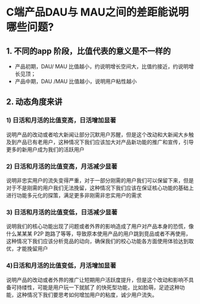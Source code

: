 # C端产品DAU与 MAU之间的差距能说明哪些问题?

## 1. 不同的app 阶段，比值代表的意义是不一样的

- 产品初期，DAU/ MAU 比值越小，约说明增长空间大，比值约接近，约说明增长见顶；
- 产品中期，DAU /MAU 比值越小，说明用户粘性越小

## 2. 动态角度来讲

### 1) 日活和月活的比值变高，日活增加显著

说明产品的改动或者哈大新闻让部分沉默用户苏醒，但是这个改动和大新闻大乡触及到产品已有老用户，这种情况下我们应该加大对产品新功能的推广和宣传，引导更多的新用户成为我们的活跃用户

### 2) 日活和月活的比值变高，月活减少显著

说明非忠实用户的流失变得严重，对于一部分刚需的用户我们可以保留下来，但是对于不是刚需的用户我们无法挽留，这种情况下我们应该在保证核心功能的基础上进行功能多元化的探策，满足更多非刚需非忠实用户的需求

### 3) 日活和月活的比值变低，日活减少显著

说明我们的核心功能出现了问题或者外界的影响造成了用户对产品本身的恐慌，像什么某某某 P2P 跑路了等等，导致原本使用产品的用户跳到竞品或者不再使用，这种情况下我们应该分析竞品的动向，确保我们的校心功能各方面使用体验达到取优，才能挽留用户

### 4)日活和月活的比值变低，月活增加显著

说明产品的改动或者外界的推广让短期用户活跃度提升，但是这个改动和影响不具备可持缕性，可能是用户玩一下就腻了 的快死型功能，比如脸萌，足迹这种功能，这种情况下我们要思考如何增加用户的粘度，诚少用户流失。